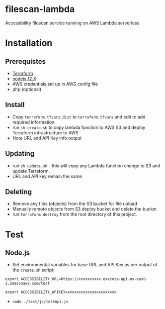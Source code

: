 # filescan-lambda
Accessibility filescan service running on AWS Lambda serverless

# Installation
## Prerequistes
* [Terraform](https://learn.hashicorp.com/terraform/getting-started/install.html)
* [nodejs 12.X](https://nodejs.org/en/download/)
* AWS credentials set up in AWS config file
* php (optional)

## Install
* Copy ``terraform.tfvars.dist`` to ``terraform.tfvars`` and edit to add required information. 
* run `sh create.sh` to copy lambda function to AWS S3 and deploy Terraform infrastructure to AWS
* Note URL and API Key info output

## Updating
* run ``sh update.sh`` - this will copy any Lambda function change to S3 and update Terraform.
* URL and API key remain the same

## Deleting
* Remove any files (objects) from the S3 bucket for file upload
* Manually remote objects from S3 deploy bucket and delete the bucket
* run `terraform destroy` from the root directory of this project.  

# Test
## Node.js
* Set environmental variables for base URL and API Key as per output of the `create.sh` script:  

``export ACCESSIBILITY_URL=https://xxxxxxxxxx.execute-api.us-east-1.amazonaws.com/test`` 

``export ACCESSIBILITY_APIKEY=xxxxxxxxxxxxxxxxxxxxxx``
* ``node ./test/js/testApi.js``

